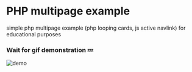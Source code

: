 # PHP multipage example
simple php multipage example (php looping cards, js active navlink) for educational purposes

### Wait for gif demonstration 💤
![demo](https://github.com/kuanJoy/php-multipage/assets/121744592/fef0ec30-6278-4547-9949-1a8aa62d71c6)






